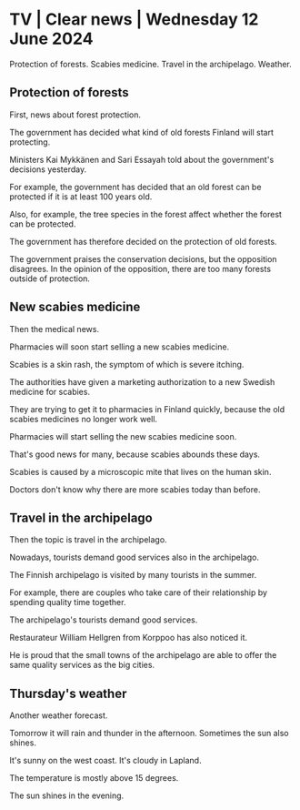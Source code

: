 # TV \| Clear news \| Wednesday 12 June 2024

Protection of forests. Scabies medicine. Travel in the archipelago. Weather.

## Protection of forests

First, news about forest protection.

The government has decided what kind of old forests Finland will start protecting.

Ministers Kai Mykkänen and Sari Essayah told about the government's decisions yesterday.

For example, the government has decided that an old forest can be protected if it is at least 100 years old.

Also, for example, the tree species in the forest affect whether the forest can be protected.

The government has therefore decided on the protection of old forests.

The government praises the conservation decisions, but the opposition disagrees. In the opinion of the opposition, there are too many forests outside of protection.

## New scabies medicine

Then the medical news.

Pharmacies will soon start selling a new scabies medicine.

Scabies is a skin rash, the symptom of which is severe itching.

The authorities have given a marketing authorization to a new Swedish medicine for scabies.

They are trying to get it to pharmacies in Finland quickly, because the old scabies medicines no longer work well.

Pharmacies will start selling the new scabies medicine soon.

That's good news for many, because scabies abounds these days.

Scabies is caused by a microscopic mite that lives on the human skin.

Doctors don't know why there are more scabies today than before.

## Travel in the archipelago

Then the topic is travel in the archipelago.

Nowadays, tourists demand good services also in the archipelago.

The Finnish archipelago is visited by many tourists in the summer.

For example, there are couples who take care of their relationship by spending quality time together.

The archipelago's tourists demand good services.

Restaurateur William Hellgren from Korppoo has also noticed it.

He is proud that the small towns of the archipelago are able to offer the same quality services as the big cities.

## Thursday's weather

Another weather forecast.

Tomorrow it will rain and thunder in the afternoon. Sometimes the sun also shines.

It's sunny on the west coast. It's cloudy in Lapland.

The temperature is mostly above 15 degrees.

The sun shines in the evening.
